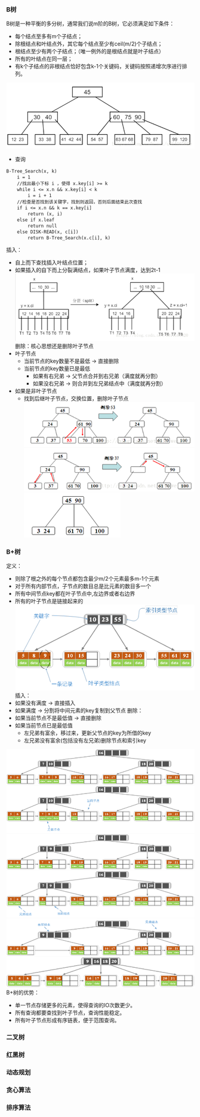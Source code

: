 ### B树
B树是一种平衡的多分树，通常我们说m阶的B树，它必须满足如下条件： 
* 每个结点至多有m个子结点； 
* 除根结点和叶结点外，其它每个结点至少有ceil(m/2)个子结点； 
* 根结点至少有两个子结点；（唯一例外的是根结点就是叶子结点） 
* 所有的叶结点在同一层； 
* 有k个子结点的非根结点恰好包含k-1个关键码，关键码按照递增次序进行排列。

![样例](./imgs/1.png)
* 查询
~~~
B-Tree_Search(x, k)
	i = 1
	//找出最小下标 i ，使得 x.key[i] >= k
	while i <= x.n && x.key[i] < k                  
		i = i + 1
	//检查是否找到该关键字，找到则返回，否则后面结束此次查找
	if i <= x.n && k == x.key[i]
		return (x, i)
	else if x.leaf
		return null
	else DISK-READ(x, c[i])
		return B-Tree_Search(x.c[i], k)
~~~
插入：
* 自上而下查找插入叶结点位置；
* 如果插入的自下而上分裂满结点，如果叶子节点满度，达到2t-1
![样例](./imgs/2.png)
删除：核心思想还是删除叶子节点
* 叶子节点
    * 当前节点的key数量不是最低 -> 直接删除
    * 当前节点的key数量已是最低
        * 如果有右兄弟 -> 父节点合并到右兄弟（满度就再分割）
        * 如果没右兄弟 -> 则合并到左兄弟结点中（满度就再分割）
* 如果是非叶子节点
    * 找到后继叶子节点，交换位置，删除叶子节点
![样例](./imgs/3.png)
![样例](./imgs/4.png)
![样例](./imgs/5.png)
### B+树
定义：
* 则除了根之外的每个节点都包含最少m/2个元素最多m-1个元素
* 对于所有内部节点，子节点的数目总是比元素的数目多一个
* 所有中间节点key都在叶子节点中,左边界或者右边界
* 所有的叶子节点是链接起来的
![样例](./imgs/6.png)
插入：
* 如果没有满度 -> 直接插入
* 如果满度 -> 分割将中间元素的key复制到父节点
删除：
* 如果当前节点不是最低值 -> 直接删除
* 如果当前节点已是最低值
    * 左兄弟有富余，移过来，更新父节点的key为所借的key
    * 左兄弟没有富余(包括没有左兄弟)删除节点和索引key

![样例](./imgs/7.png)  
![样例](./imgs/8.png)  
![样例](./imgs/9.png)  
![样例](./imgs/10.png)  
![样例](./imgs/11.png)  
![样例](./imgs/12.png)  
B+树的优势：
* 单一节点存储更多的元素，使得查询的IO次数更少。
* 所有查询都要查找到叶子节点，查询性能稳定。
* 所有叶子节点形成有序链表，便于范围查询。
### 二叉树
### 红黑树
### 动态规划
### 贪心算法
### 排序算法